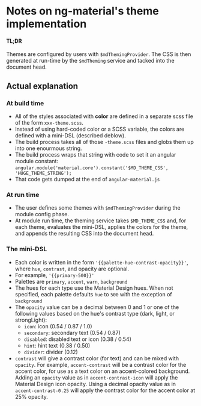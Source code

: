 # Notes on ng-material's theme implementation

#### TL;DR
Themes are configured by users with `$mdThemingProvider`. The CSS is then generated at run-time by
the `$mdTheming` service and tacked into the document head.

## Actual explanation

### At build time
* All of the styles associated with **color** are defined in a separate scss file of the form
`xxx-theme.scss`.
* Instead of using hard-coded color or a SCSS variable, the colors are defined with a mini-DSL
(described deblow).
* The build process takes all of those `-theme.scss` files and globs them up into one enourmous
string.
* The build process wraps that string with code to set it an angular module constant:
    ``` angular.module('material.core').constant('$MD_THEME_CSS', 'HUGE_THEME_STRING'); ```
* That code gets dumped at the end of `angular-material.js`

### At run time
* The user defines some themes with `$mdThemingProvider` during the module config phase.
* At module run time, the theming service takes `$MD_THEME_CSS` and, for each theme, evaluates the
mini-DSL, applies the colors for the theme, and appends the resulting CSS into the document head.


### The mini-DSL
* Each color is written in the form `'{{palette-hue-contrast-opacity}}'`, where `hue`, `contrast`,
and opacity are optional.
* For example, `'{{primary-500}}'`
* Palettes are `primary`, `accent`, `warn`, `background`
* The hues for each type use the Material Design hues. When not specified, each palette defaults
`hue` to `500` with the exception of `background`
* The `opacity` value can be a decimal between 0 and 1 or one of the following values based on the
hue's contrast type (dark, light, or strongLight):
  * `icon`: icon (0.54 / 0.87 / 1.0)
  * `secondary`: secondary text (0.54 / 0.87)
  * `disabled`: disabled text or icon (0.38 / 0.54)
  * `hint`: hint text (0.38 / 0.50)
  * `divider`: divider (0.12)
* `contrast` will give a contrast color (for text) and can be mixed with `opacity`.
For example, `accent-contrast` will be a contrast color for the accent color, for use as a text
color on an accent-colored background. Adding an `opacity` value as in `accent-contrast-icon` will
apply the Material Design icon opacity. Using a decimal opacity value as in `accent-contrast-0.25`
will apply the contrast color for the accent color at 25% opacity.